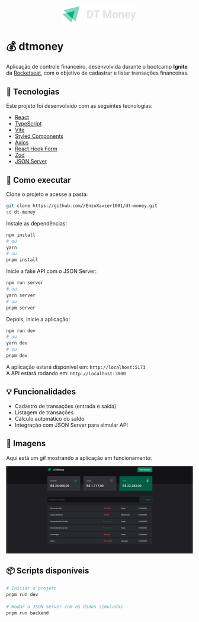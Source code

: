 <p align="center">
  <img alt="dtmoney" src="./src/assets/Logo.svg" width="200px" />
</p>

# 💰 dtmoney

Aplicação de controle financeiro, desenvolvida durante o bootcamp **Ignite** da [Rocketseat](https://www.rocketseat.com.br/), com o objetivo de cadastrar e listar transações financeiras.

## 🧪 Tecnologias

Este projeto foi desenvolvido com as seguintes tecnologias:

- [React](https://reactjs.org/)
- [TypeScript](https://www.typescriptlang.org/)
- [Vite](https://vitejs.dev/)
- [Styled Components](https://styled-components.com/)
- [Axios](https://axios-http.com/)
- [React Hook Form](https://react-hook-form.com/)
- [Zod](https://zod.dev/)
- [JSON Server](https://github.com/typicode/json-server)

## 🚀 Como executar

Clone o projeto e acesse a pasta:

```bash
git clone https://github.com//EnzoXavier1001/dt-money.git
cd dt-money
```

Instale as dependências:

```bash
npm install
# ou
yarn
# ou
pnpm install
```

Inicie a fake API com o JSON Server:

```bash
npm run server
# ou
yarn server
# ou
pnpm server
```

Depois, inicie a aplicação:

```bash
npm run dev
# ou
yarn dev
# ou
pnpm dev
```

A aplicação estará disponível em: `http://localhost:5173`  
A API estará rodando em: `http://localhost:3000`

## 💡 Funcionalidades

- Cadastro de transações (entrada e saída)
- Listagem de transações
- Cálculo automático do saldo
- Integração com JSON Server para simular API

## 📸 Imagens

Aqui está um gif mostrando a aplicação em funcionamento:

<p align="center">
  <img alt="demo" src="./src/assets/preview.gif" width="600px">
</p>

## 📦 Scripts disponíveis

```bash
# Iniciar o projeto
pnpm run dev

# Rodar o JSON Server com os dados simulados
pnpm run backend
```
